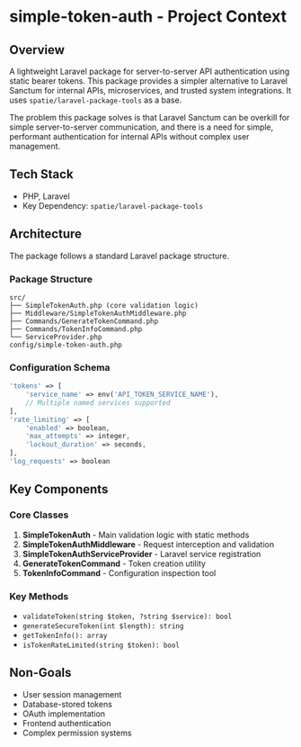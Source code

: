 # simple-token-auth - Project Context

## Overview
A lightweight Laravel package for server-to-server API authentication using static bearer tokens. This package provides a simpler alternative to Laravel Sanctum for internal APIs, microservices, and trusted system integrations. It uses `spatie/laravel-package-tools` as a base.

The problem this package solves is that Laravel Sanctum can be overkill for simple server-to-server communication, and there is a need for simple, performant authentication for internal APIs without complex user management.

## Tech Stack
- PHP, Laravel
- Key Dependency: `spatie/laravel-package-tools`

## Architecture
The package follows a standard Laravel package structure.

### Package Structure
```
src/
├── SimpleTokenAuth.php (core validation logic)
├── Middleware/SimpleTokenAuthMiddleware.php
├── Commands/GenerateTokenCommand.php
├── Commands/TokenInfoCommand.php
└── ServiceProvider.php
config/simple-token-auth.php
```

### Configuration Schema
```php
'tokens' => [
    'service_name' => env('API_TOKEN_SERVICE_NAME'),
    // Multiple named services supported
],
'rate_limiting' => [
    'enabled' => boolean,
    'max_attempts' => integer,
    'lockout_duration' => seconds,
],
'log_requests' => boolean
```

## Key Components

### Core Classes
1.  **SimpleTokenAuth** - Main validation logic with static methods
2.  **SimpleTokenAuthMiddleware** - Request interception and validation
3.  **SimpleTokenAuthServiceProvider** - Laravel service registration
4.  **GenerateTokenCommand** - Token creation utility
5.  **TokenInfoCommand** - Configuration inspection tool

### Key Methods
- `validateToken(string $token, ?string $service): bool`
- `generateSecureToken(int $length): string`
- `getTokenInfo(): array`
- `isTokenRateLimited(string $token): bool`


## Non-Goals
- User session management
- Database-stored tokens
- OAuth implementation
- Frontend authentication
- Complex permission systems